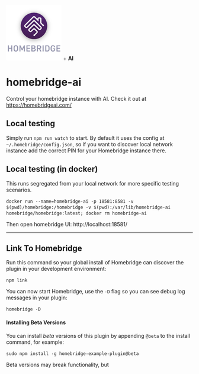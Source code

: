 <p align="center" style="vertial-align:middle;">

<img src="https://github.com/homebridge/branding/raw/master/logos/homebridge-wordmark-logo-vertical.png" width="150"> + <strong>AI</strong>

</p>

# homebridge-ai

Control your homebridge instance with AI. Check it out at https://homebridgeai.com/

## Local testing

Simply run `npm run watch` to start. By default it uses the config at `~/.homebridge/config.json`, so if you want to discover local network instance add the correct PIN for your Homebridge instance there.

## Local testing (in docker)

This runs segregated from your local network for more specific testing scenarios.

```shell
docker run --name=homebridge-ai -p 18581:8581 -v $(pwd)/homebridge:/homebridge -v $(pwd):/var/lib/homebridge-ai homebridge/homebridge:latest; docker rm homebridge-ai
```

Then open homebridge UI: http://localhost:18581/

---

## Link To Homebridge

Run this command so your global install of Homebridge can discover the plugin in your development environment:

```
npm link
```

You can now start Homebridge, use the `-D` flag so you can see debug log messages in your plugin:

```
homebridge -D
```

#### Installing Beta Versions

You can install _beta_ versions of this plugin by appending `@beta` to the install command, for example:

```
sudo npm install -g homebridge-example-plugin@beta
```

Beta versions may break functionality, but
